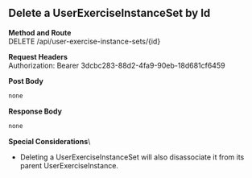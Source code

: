 Delete a UserExerciseInstanceSet by Id
---

**Method and Route**\
DELETE /api/user-exercise-instance-sets/{id}


**Request Headers**\
Authorization: Bearer 3dcbc283-88d2-4fa9-90eb-18d681cf6459

**Post Body**
```javascript
none
```

**Response Body**
```javascript
none
```

**Special Considerations**\
* Deleting a UserExerciseInstanceSet will also disassociate it from its parent UserExerciseInstance.
